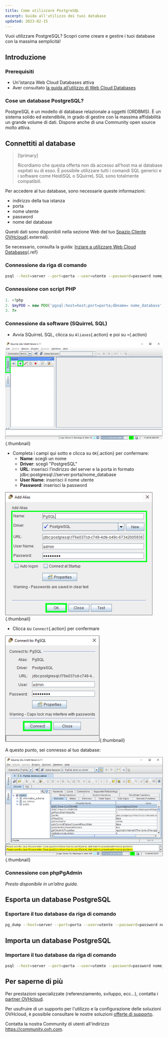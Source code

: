 ```yaml
---
title: Come utilizzare PostgreSQL
excerpt: Guida all'utilizzo dei tuoi database
updated: 2023-02-15
---
```


Vuoi utilizzare PostgreSQL? Scopri come creare e gestire i tuoi database con la massima semplicità!

## Introduzione

### Prerequisiti

- Un'istanza Web Cloud Databases attiva
- Aver consultato [la guida all’utilizzo di Web Cloud Databases](/pages/web_cloud/web_cloud_databases/starting_with_clouddb)

### Cose un database PostgreSQL?
PostgreSQL è un modello di database relazionale a oggetti (ORDBMS). È un sistema solido ed estendibile, in grado di gestire con la massima affidabilità un grande volume di dati. Dispone anche di una Community open source molto attiva.

## Connettiti al database

> [!primary]
>
> Ricordiamo che questa offerta non dà accesso all’host ma ai database ospitati su di esso. È possibile utilizzare tutti i comandi SQL generici e i software come HeidiSQL o SQuirreL SQL sono totalmente compatibili.
> 

Per accedere al tuo database, sono necessarie queste informazioni:

- indirizzo della tua istanza
- porta
- nome utente
- password
- nome del database

Questi dati sono disponibili nella sezione Web del tuo [Spazio Cliente OVHcloud](https://www.ovh.com/manager/web/){.external}.

Se necessario, consulta la guida: [Inziare a utilizzare Web Cloud Databases](/pages/web_cloud/web_cloud_databases/starting_with_clouddb){.ref}

### Connessione da riga di comando

```bash
psql --host=server --port=porta --user=utente --password=password nome_database
```

### Connessione con script PHP

```php
1. <?php
2. $myPDO = new PDO('pgsql:host=host;port=porta;dbname= nome_database', ' utente', 'password');
3. ?>
```

### Connessione da software (SQuirreL SQL)
- Avvia SQuirreL SQL, clicca su `Aliases`{.action} e poi su `+`{.action}

![launch SQuirreL SQL](images/1.PNG){.thumbnail}

- Completa i campi qui sotto e clicca su `OK`{.action} per confermare:
    - **Name**: scegli un nome
    - **Driver**: scegli "PostgreSQL"
    - **URL**: inserisci l’indirizzo del server e la porta in formato jdbc:postgresql://server:porta/nome_database
    - **User Name**: inserisci il nome utente
    - **Password**: inserisci la password

![config connection](images/2.PNG){.thumbnail}

- Clicca su `Connect`{.action} per confermare

![valid connection](images/3.PNG){.thumbnail}

A questo punto, sei connesso al tuo database:

![config connection](images/4.PNG){.thumbnail}

### Connessione con phpPgAdmin
*Presto disponibile in un’altra guida.*

## Esporta un database PostgreSQL

### Esportare il tuo database da riga di comando

```bash
pg_dump --host=server --port=porta --user=utente --password=password nome_database > nome_database.sql
```

## Importa un database PostgreSQL

### Importare il tuo database da riga di comando

```bash
psql --host=server --port=porta --user=utemte --password=password nome_database < nome_database.sql
```

## Per saperne di più

Per prestazioni specializzate (referenziamento, sviluppo, ecc...), contatta i [partner OVHcloud](https://partner.ovhcloud.com/it/).

Per usufruire di un supporto per l'utilizzo e la configurazione delle soluzioni OVHcloud, è possibile consultare le nostre soluzioni [offerte di supporto](https://www.ovhcloud.com/it/support-levels/).

Contatta la nostra Community di utenti all'indirizzo <https://community.ovh.com>.